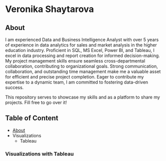 # Veronika Shaytarova
## About

I am experienced Data and Business Intelligence Analyst with over 5 years of experience in data analytics for sales and market analysis in the higher education industry.
Proficient in SQL, MS Excel, Power BI, and Tableau, I excel in data processing and report creation for informed decision-making. My project management skills ensure seamless cross-departmental collaboration, contributing to organizational goals. Strong communication, collaboration, and outstanding time management make me a valuable asset for efficient and precise project completion. Eager to contribute my expertise to a dynamic team, I am committed to fostering data-driven success.

This repository serves to showcase my skills and as a platform to share my projects. Fill free to go over it!

## Table of Content
- [About](https://github.com/vshaytarova/analystprojects/tree/main?tab=readme-ov-file#about)
- Visualizations
  - Tableau


### Visualizations with Tableau
